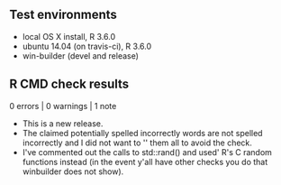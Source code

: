 ## Test environments
* local OS X install, R 3.6.0
* ubuntu 14.04 (on travis-ci), R 3.6.0
* win-builder (devel and release)

## R CMD check results

0 errors | 0 warnings | 1 note

* This is a new release.
* The claimed potentially spelled incorrectly words are not spelled incorrectly
  and I did not want to '' them all to avoid the check.
* I've commented out the calls to std::rand() and used' R's C random functions 
  instead (in the event y'all have other checks you do that winbuilder does
  not show).